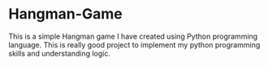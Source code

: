 # Hangman-Game

This is a simple Hangman game I have created using Python programming language. This is really good project to implement my python programming skills and understanding logic.

